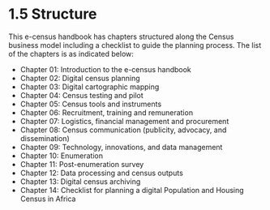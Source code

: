 # 1.5 Structure

This e-census handbook has chapters structured along the Census business model including a checklist to guide the planning process. The list of the chapters is as indicated below:

- Chapter 01: Introduction to the e-census handbook
- Chapter 02: Digital census planning
- Chapter 03: Digital cartographic mapping
- Chapter 04: Census testing and pilot
- Chapter 05: Census tools and instruments
- Chapter 06: Recruitment, training and remuneration
- Chapter 07: Logistics, financial management and procurement
- Chapter 08: Census communication (publicity, advocacy, and dissemination)
- Chapter 09: Technology, innovations, and data management
- Chapter 10: Enumeration
- Chapter 11: Post-enumeration survey
- Chapter 12: Data processing and census outputs
- Chapter 13: Digital census archiving
- Chapter 14: Checklist for planning a digital Population and Housing Census in Africa